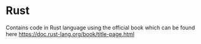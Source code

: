 # Rust
Contains code in Rust language using the official book which can be found here https://doc.rust-lang.org/book/title-page.html
